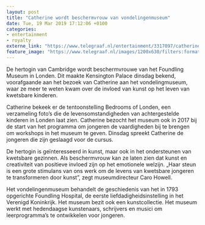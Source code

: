 ```yaml
---
layout: post
title: "Catherine wordt beschermvrouw van vondelingenmuseum"
date: Tue, 19 Mar 2019 17:12:06 +0100
categories: 
- entertainment 
- royalty 
externe_link: "https://www.telegraaf.nl/entertainment/3317097/catherine-wordt-beschermvrouw-van-vondelingenmuseum"
feature_image: "https://www.telegraaf.nl/images/1200x630/filters:format(jpeg):quality(80)/cdn-kiosk-api.telegraaf.nl/f90b30fc-4a61-11e9-9571-0217670beecd.jpg"
---
```


<p class="intro">De hertogin van Cambridge wordt beschermvrouwe van het Foundling Museum in Londen. Dit maakte Kensington Palace dinsdag bekend, voorafgaande aan het bezoek van Catherine aan het vondelingmuseum, waar ze meer te weten kwam over de invloed van kunst op het leven van kwetsbare kinderen.</p> <p>Catherine bekeek er de tentoonstelling Bedrooms of Londen, een verzameling foto’s die de levensomstandigheden van achtergestelde kinderen in Londen laat zien. Catherine bezocht het museum ook in 2017 bij de start van het programma om jongeren de vaardigheden bij te brengen om workshops in het museum te geven. Dinsdag spreekt Catherine de jongeren die zijn geslaagd voor de cursus.</p><p>De hertogin is geïnteresseerd in kunst, maar ook in het ondersteunen van kwetsbare gezinnen. Als beschermvrouw kan ze laten zien dat kunst en creativiteit van positieve invloed zijn op het emotionele welzijn. „Haar steun is een grote stimulans van ons werk om de levens van kwetsbare jongeren te transformeren door kunst”, zegt museumdirecteur Caro Howell.</p><p>Het vondelingenmuseum behandelt de geschiedenis van het in 1793 opgerichte Foundling Hospital, de eerste liefdadigheidsinstelling in het Verenigd Koninkrijk. Het museum bezit ook een kunstcollectie. Het museum werkt met hedendaagse kunstenaars, schrijvers en musici om leerprogramma’s te ontwikkelen voor jongeren.</p>
